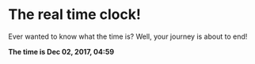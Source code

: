 # The real time clock!

Ever wanted to know what the time is? Well, your journey is about to end!

**The time is Dec 02, 2017, 04:59**